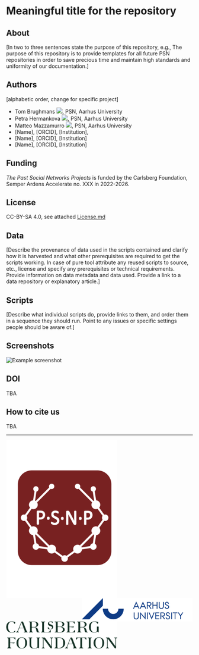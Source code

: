 # Meaningful title for the repository

## About
[In two to three sentences state the purpose of this repository, e.g., The purpose of this repository is to provide templates for all future PSN repositories in order to save precious time and maintain high standards and uniformity of our documentation.]

## Authors 
[alphabetic order, change for specific project]

* Tom Brughmans [![](https://orcid.org/sites/default/files/images/orcid_16x16.png)](https://orcid.org/0000-0002-1589-7768), PSN, Aarhus University
* Petra Hermankova [![](https://orcid.org/sites/default/files/images/orcid_16x16.png)](https://orcid.org/0000-0002-6349-0540), PSN, Aarhus University
* Matteo Mazzamurro [![](https://orcid.org/sites/default/files/images/orcid_16x16.png)](https://orcid.org/0009-0004-4454-1551), PSN, Aarhus University
* [Name], [ORCID], [Institution], 
* [Name], [ORCID], [Institution]
* [Name], [ORCID], [Institution]

## Funding
*The Past Social Networks Projects* is funded by the Carlsberg Foundation, Semper Ardens Accelerate no. XXX in 2022-2026. 

## License
CC-BY-SA 4.0, see attached [License.md](./License.md)

## Data
[Describe the provenance of data used in the scripts contained and clarify how it is harvested and what other prerequisites are required to get the scripts working. In case of pure tool attribute any reused scripts to source, etc., license and specify any prerequisites or technical requirements. Provide information on data metadata and data used. Provide a link to a data repository or explanatory article.] 

## Scripts
[Describe what individual scripts do, provide links to them, and order them in a sequence they should run. Point to any issues or specific settings people should be aware of.]

## Screenshots
![Example screenshot](./img/screenshot.png)


## DOI
TBA

## How to cite us
TBA

---

<img src="./img/PSN_logo.png" alt="PSN logo" style="width:300px;height:auto;" align="left">
<img src="./img/aulogo_uk_var2_blue.png" alt="Aarhus University logo" style="width:300px;auto;"align="right">
<img src="./img/Carlsbergfondet_logo_2-liner_UK_RGB_GREEN.png" alt="Carlsberg logo" style="width:300px;height:auto;"align="center" >


